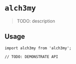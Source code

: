 # `alch3my`

> TODO: description

## Usage

```
import alch3my from 'alch3my';

// TODO: DEMONSTRATE API
```
